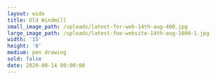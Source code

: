 ```yaml
---
layout: wide
title: Old Windmill
small_image_path: /uploads/latest-for-web-14th-aug-400.jpg
large_image_path: /uploads/latest-foe-website-14th-aug-1600-1.jpg
width: '15'
height: '8'
medium: pen drawing
sold: false
date: 2020-08-14 00:00:00
---
```

